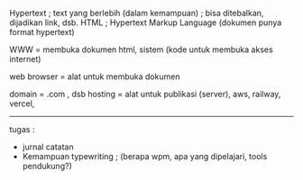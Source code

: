 Hypertext ; text yang berlebih (dalam kemampuan) ; bisa ditebalkan, dijadikan link, dsb. 
HTML ; Hypertext Markup Language (dokumen punya format hypertext)

WWW = membuka dokumen html, sistem (kode untuk membuka akses internet)

web browser = alat untuk membuka dokumen 

domain = .com , dsb
hosting = alat untuk publikasi (server), aws, railway, vercel, 

---
tugas :
- jurnal catatan
- Kemampuan typewriting ; (berapa wpm, apa yang dipelajari, tools pendukung?)